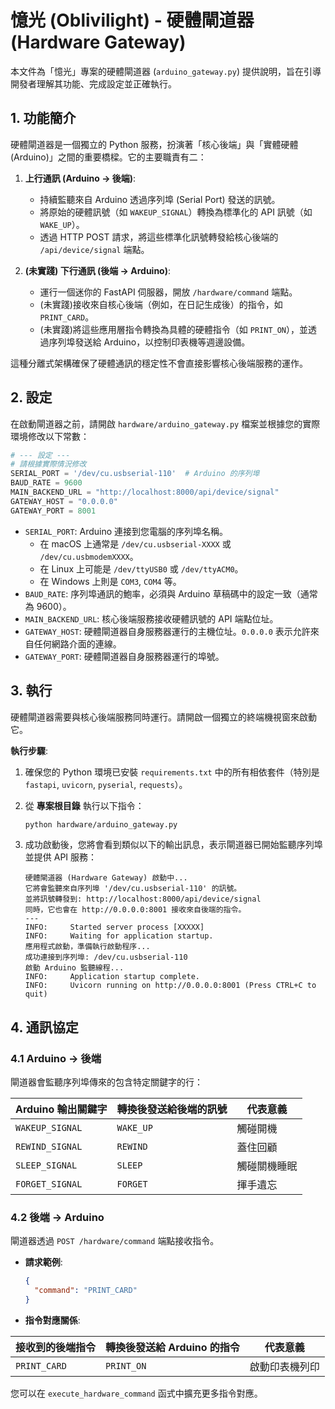 # 憶光 (Oblivilight) - 硬體閘道器 (Hardware Gateway)

本文件為「憶光」專案的硬體閘道器 (`arduino_gateway.py`) 提供說明，旨在引導開發者理解其功能、完成設定並正確執行。

## 1. 功能簡介

硬體閘道器是一個獨立的 Python 服務，扮演著「核心後端」與「實體硬體 (Arduino)」之間的重要橋樑。它的主要職責有二：

1.  **上行通訊 (Arduino -> 後端)**:
    -   持續監聽來自 Arduino 透過序列埠 (Serial Port) 發送的訊號。
    -   將原始的硬體訊號（如 `WAKEUP_SIGNAL`）轉換為標準化的 API 訊號（如 `WAKE_UP`）。
    -   透過 HTTP POST 請求，將這些標準化訊號轉發給核心後端的 `/api/device/signal` 端點。

2.  **(未實踐) 下行通訊 (後端 -> Arduino)**:
    -   運行一個迷你的 FastAPI 伺服器，開放 `/hardware/command` 端點。
    -   (未實踐)接收來自核心後端（例如，在日記生成後）的指令，如 `PRINT_CARD`。
    -   (未實踐)將這些應用層指令轉換為具體的硬體指令（如 `PRINT_ON`），並透過序列埠發送給 Arduino，以控制印表機等週邊設備。

這種分離式架構確保了硬體通訊的穩定性不會直接影響核心後端服務的運作。

## 2. 設定

在啟動閘道器之前，請開啟 `hardware/arduino_gateway.py` 檔案並根據您的實際環境修改以下常數：

```python
# --- 設定 ---
# 請根據實際情況修改
SERIAL_PORT = '/dev/cu.usbserial-110'  # Arduino 的序列埠
BAUD_RATE = 9600
MAIN_BACKEND_URL = "http://localhost:8000/api/device/signal"
GATEWAY_HOST = "0.0.0.0"
GATEWAY_PORT = 8001
```

-   `SERIAL_PORT`: Arduino 連接到您電腦的序列埠名稱。
    -   在 macOS 上通常是 `/dev/cu.usbserial-XXXX` 或 `/dev/cu.usbmodemXXXX`。
    -   在 Linux 上可能是 `/dev/ttyUSB0` 或 `/dev/ttyACM0`。
    -   在 Windows 上則是 `COM3`, `COM4` 等。
-   `BAUD_RATE`: 序列埠通訊的鮑率，必須與 Arduino 草稿碼中的設定一致（通常為 9600）。
-   `MAIN_BACKEND_URL`: 核心後端服務接收硬體訊號的 API 端點位址。
-   `GATEWAY_HOST`: 硬體閘道器自身服務器運行的主機位址。`0.0.0.0` 表示允許來自任何網路介面的連線。
-   `GATEWAY_PORT`: 硬體閘道器自身服務器運行的埠號。

## 3. 執行

硬體閘道器需要與核心後端服務同時運行。請開啟一個獨立的終端機視窗來啟動它。

**執行步驟**:
1.  確保您的 Python 環境已安裝 `requirements.txt` 中的所有相依套件（特別是 `fastapi`, `uvicorn`, `pyserial`, `requests`）。
2.  從 **專案根目錄** 執行以下指令：

    ```bash
    python hardware/arduino_gateway.py
    ```
3.  成功啟動後，您將會看到類似以下的輸出訊息，表示閘道器已開始監聽序列埠並提供 API 服務：

    ```
    硬體閘道器 (Hardware Gateway) 啟動中...
    它將會監聽來自序列埠 '/dev/cu.usbserial-110' 的訊號。
    並將訊號轉發到: http://localhost:8000/api/device/signal
    同時，它也會在 http://0.0.0.0:8001 接收來自後端的指令。
    ---
    INFO:     Started server process [XXXXX]
    INFO:     Waiting for application startup.
    應用程式啟動，準備執行啟動程序...
    成功連接到序列埠: /dev/cu.usbserial-110
    啟動 Arduino 監聽線程...
    INFO:     Application startup complete.
    INFO:     Uvicorn running on http://0.0.0.0:8001 (Press CTRL+C to quit)
    ```

## 4. 通訊協定

### 4.1 Arduino -> 後端

閘道器會監聽序列埠傳來的包含特定關鍵字的行：

| Arduino 輸出關鍵字 | 轉換後發送給後端的訊號 | 代表意義     |
| ------------------ | ---------------------- | -------------- |
| `WAKEUP_SIGNAL`    | `WAKE_UP`              | 觸碰開機     |
| `REWIND_SIGNAL`    | `REWIND`               | 蓋住回顧     |
| `SLEEP_SIGNAL`     | `SLEEP`                | 觸碰關機睡眠 |
| `FORGET_SIGNAL`    | `FORGET`               | 揮手遺忘     |

### 4.2 後端 -> Arduino

閘道器透過 `POST /hardware/command` 端點接收指令。

-   **請求範例**:
    ```json
    {
      "command": "PRINT_CARD"
    }
    ```

-   **指令對應關係**:

| 接收到的後端指令 | 轉換後發送給 Arduino 的指令 | 代表意義         |
| ------------------ | --------------------------- | ------------------ |
| `PRINT_CARD`       | `PRINT_ON`                  | 啟動印表機列印 |

您可以在 `execute_hardware_command` 函式中擴充更多指令對應。 
